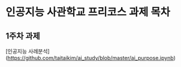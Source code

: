 # 인공지능 사관학교 프리코스 과제 목차

## 1주차 과제
[인공지능 사례분석] (https://github.com/taitaikim/ai_study/blob/master/ai_purpose.ipynb)      
